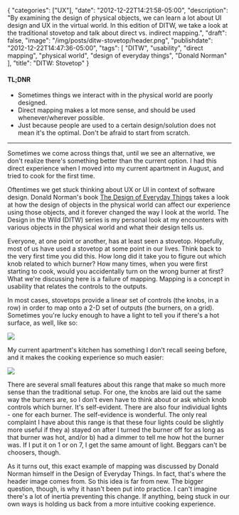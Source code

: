 {
  "categories": ["UX"],
  "date": "2012-12-22T14:21:58-05:00",
  "description": "By examining the design of physical objects, we can learn a lot about UI design and UX in the virtual world. In this edition of DITW, we take a look at the traditional stovetop and talk about direct vs. indirect mapping.",
  "draft": false,
  "image": "/img/posts/ditw-stovetop/header.png",
  "publishdate": "2012-12-22T14:47:36-05:00",
  "tags": [
    "DITW",
    "usability",
    "direct mapping",
    "physical world",
    "design of everyday things",
    "Donald Norman"
  ],
  "title": "DITW: Stovetop"
}

<div class="tldnr">
  <h4>TL;DNR</h4>
  <ul>
    <li>Sometimes things we interact with in the physical world are poorly designed.</li>
    <li>Direct mapping makes a lot more sense, and should be used whenever/wherever possible.</li>
    <li>Just because people are used to a certain design/solution does not mean it's the optimal. Don't be afraid to start from scratch.</li>
  </ul>
</div>
<hr/>

Sometimes we come across things that, until we see an alternative, we don't realize there's something better than the current option. I had this direct experience when I moved into my current apartment in August, and tried to cook for the first time.

Oftentimes we get stuck thinking about UX or UI in context of software design. Donald Norman's book <a href="http://www.amazon.com/Design-Everyday-Things-Donald-Norman/dp/0465067107">The Design of Everyday Things</a> takes a look at how the design of objects in the physical world can affect our experience using those objects, and it forever changed the way I look at the world. The Design in the Wild (DITW) series is my personal look at my encounters with various objects in the physical world and what their design tells us.

Everyone, at one point or another, has at least seen a stovetop. Hopefully, most of us have used a stovetop at some point in our lives. Think back to the very first time you did this. How long did it take you to figure out which knob related to which burner? How many times, when you were first starting to cook, would you accidentally turn on the wrong burner at first? What we're discussing here is a failure of mapping. Mapping is a concept in usability that relates the controls to the outputs.

In most cases, stovetops provide a linear set of controls (the knobs, in a row) in order to map onto a 2-D set of outputs (the burners, on a grid). Sometimes you're lucky enough to have a light to tell you if there's a hot surface, as well, like so:

<img src="/img/posts/ditw-stovetop/normal-stove2.jpg">

My current apartment's kitchen has something I don't recall seeing before, and it makes the cooking experience so much easier:

<img src="/img/posts/ditw-stovetop/my-stove1.jpg">

There are several small features about this range that make so much more sense than the traditional setup. For one, the knobs are laid out the same way the burners are, so I don't even have to think about or ask which knob controls which burner. It's self-evident. There are also four individual lights - one for each burner. The self-evidence is wonderful. The only real complaint I have about this range is that these four lights could be slightly more useful if they a) stayed on after I turned the burner off for as long as that burner was hot, and/or b) had a dimmer to tell me how hot the burner was. If I put it on 1 or on 7, I get the same amount of light. Beggars can't be choosers, though.

As it turns out, this exact example of mapping was discussed by Donald Norman himself in the Design of Everyday Things. In fact, that's where the header image comes from. So this idea is far from new. The bigger question, though, is why it hasn't been put into practice. I can't imagine there's a lot of inertia preventing this change. If anything, being stuck in our own ways is holding us back from a more intuitive cooking experience.
